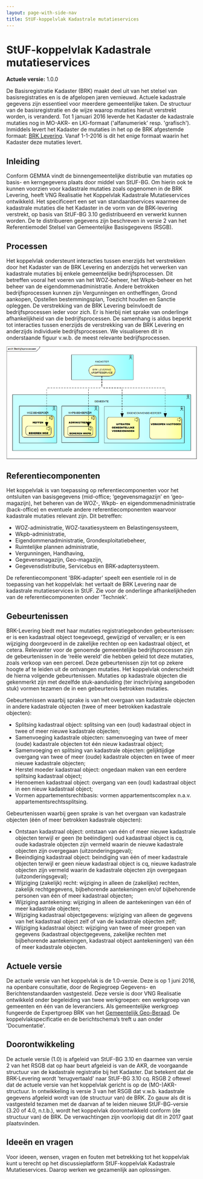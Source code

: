 ```yaml
---
layout: page-with-side-nav
title: StUF-koppelvlak Kadastrale mutatieservices
---
```

# StUF-koppelvlak Kadastrale mutatieservices

**Actuele versie:** 1.0.0  

De Basisregistratie Kadaster (BRK) maakt deel uit van het stelsel van basisregistraties en is de afgelopen jaren vernieuwd. Actuele kadastrale gegevens zijn essentieel voor meerdere gemeentelijke taken. De structuur van de basisregistratie en de wijze waarop mutaties hieruit verstrekt worden, is veranderd. Tot 1 januari 2016 leverde het Kadaster de kadastrale mutaties nog in MO-AKR- en LKI-formaat ('alfanumeriek' resp. 'grafisch'). Inmiddels levert het Kadaster de mutaties in het op de BRK afgestemde formaat: [BRK Levering](http://www.kadaster.nl/web/Themas/Registraties/BRK/BRK-Leveringartikelen/BRK-Levering-vervangt-Massale-output.htm). Vanaf 1-1-2016 is dit het enige formaat waarin het Kadaster deze mutaties levert.

## Inleiding
Conform GEMMA vindt de binnengemeentelijke distributie van mutaties op basis- en kerngegevens plaats door middel van StUF-BG. Om hierin ook te kunnen voorzien voor kadastrale mutaties zoals opgenomen in de BRK Levering, heeft VNG Realisatie het Koppelvlak Kadastrale Mutatieservices ontwikkeld. Het specificeert een set van standaardservices waarmee de kadastrale mutaties die het Kadaster in de vorm van de BRK-levering verstrekt, op basis van StUF-BG 3.10 gedistribueerd en verwerkt kunnen worden. De te distribueren gegevens zijn beschreven in versie 2 van het Referentiemodel Stelsel van Gemeentelijke Basisgegevens (RSGB).

## Processen
Het koppelvlak ondersteunt interacties tussen enerzijds het verstrekken door het Kadaster van de BRK Levering en anderzijds het verwerken van kadastrale mutaties bij enkele gemeentelijke bedrijfsprocessen. Dit betreffen vooral het voeren van het WOZ-beheer, het Wkpb-beheer en het beheer van de eigendommenadministratie. Andere betrokken bedrijfsprocessen kunnen zijn Vergunningen en ontheffingen, Grond aankopen, Opstellen bestemmingsplan, Toezicht houden en Sanctie opleggen. De verstrekking van de BRK Levering beïnvloedt de bedrijfsprocessen ieder voor zich. Er is hierbij niet sprake van onderlinge afhankelijkheid van die bedrijfsprocessen. De samenhang is aldus beperkt tot interacties tussen enerzijds de verstrekking van de BRK Levering en anderzijds individuele bedrijfsprocessen. We visualiseren dit in onderstaande figuur v.w.b. de meest relevante bedrijfsprocessen.

<img src="./images/KadastraleMutatieServices_processen_v20160601.png" width="600"/>

## Referentiecomponenten
Het koppelvlak is van toepassing op referentiecomponenten voor het ontsluiten van basisgegevens (mid-office; ‘gegevensmagazijn’ en ‘geo-magazijn), het beheren van de WOZ-, Wkpb- en eigendommenadministratie (back-office) en eventuele andere referentiecomponenten waarvoor kadastrale mutaties relevant zijn. Dit betreffen:
- WOZ-administratie, WOZ-taxatiesysteem en Belastingensysteem,
- Wkpb-administratie,
- Eigendommenadministratie, Grondexploitatiebeheer,
- Ruimtelijke plannen administratie,
- Vergunningen, Handhaving,
- Gegevensmagazijn, Geo-magazijn,
- Gegevensdistributie, Servicebus en BRK-adaptersysteem.

De referentiecomponent 'BRK-adapter' speelt een esentiele rol in de toepassing van het koppelvlak: het vertaalt de BRK Levering naar de kadastrale mutatieservices in StUF.
Zie voor de onderlinge afhankelijkheden van de referentiecomponenten onder 'Techniek'.

## Gebeurtenissen
BRK-Levering biedt met haar mutaties registratiegebonden gebeurtenissen: er is een kadastraal object toegevoegd, gewijzigd of vervallen; er is een wijziging doorgevoerd in de zakelijke rechten op een kadastraal object, et cetera. Relevanter voor de genoemde gemeentelijke bedrijfsprocessen zijn de gebeurtenissen in de ‘reële wereld’ die hebben geleid tot deze mutaties, zoals verkoop van een perceel. Deze gebeurtenissen zijn tot op zekere hoogte af te leiden uit de ontvangen mutaties. Het koppelvlak onderscheidt de hierna volgende gebeurtenissen. Mutaties op kadastrale objecten die gekenmerkt zijn met dezelfde stuk-aanduiding (ter inschrijving aangeboden stuk) vormen tezamen de in een gebeurtenis betrokken mutaties.

Gebeurtenissen waarbij sprake is van het overgaan van kadastrale objecten in andere kadastrale objecten (twee of meer betrokken kadastrale objecten):
- Splitsing kadastraal object: splitsing van een (oud) kadastraal object in twee of meer nieuwe kadastrale objecten;
- Samenvoeging kadastrale objecten: samenvoeging van twee of meer (oude) kadastrale objecten tot één nieuw kadastraal object;
- Samenvoeging en splitsing van kadastrale objecten: gelijktijdige overgang van twee of meer (oude) kadastrale objecten en twee of meer nieuwe kadastrale objecten;
- Herstel moeder kadastraal object: ongedaan maken van een eerdere splitsing kadastraal object;
- Hernoemen kadastraal object: overgang van een (oud) kadastraal object in een nieuw kadastraal object;
- Vormen appartementsrechtbasis: vormen appartementscomplex n.a.v. appartementsrechtssplitsing.

Gebeurtenissen waarbij geen sprake is van het overgaan van kadastrale objecten (één of meer betrokken kadastrale objecten):
- Ontstaan kadastraal object: ontstaan van één of meer nieuwe kadastrale objecten terwijl er geen (te beëindigen) oud kadastraal object is cq, oude kadastrale objecten zijn vermeld waarin de nieuwe kadastrale objecten zijn overgegaan (uitzonderingsgeval);
- Beeindiging kadastraal object: beindiging van één of meer kadastrale objecten terwijl er geen nieuw kadastraal object is cq, nieuwe kadastrale objecten zijn vermeld waarin de kadastrale objecten zijn overgegaan (uitzonderingsgeval);
- Wijziging (zakelijk) recht: wijziging in alleen de (zakelijke) rechten, zakelijk rechtgegevens, bijbehorende aantekeningen en/of bijbehorende personen van één of meer kadastraal objecten;
- Wijziging aantekening: wijziging in alleen de aantekeningen van één of meer kadastrale objecten;
- Wijziging kadastraal objectgegevens: wijziging van alleen de gegevens van het kadastraal object zelf of van de kadastrale objecten zelf;
- Wijziging kadastraal object: wijziging van twee of meer groepen van gegevens (kadastraal objectgegevens, zakelijke rechten met bijbehorende aantekeningen, kadastraal object aantekeningen) van één of meer kadastrale objecten.

## Actuele versie
De actuele versie van het koppelvlak is de 1.0-versie. Deze is op 1 juni 2016, na openbare consultatie, door de Regiegroep Gegevens- en Berichtenstandaarden vastgesteld. Deze versie is door VNG Realisatie ontwikkeld onder begeleiding van twee werkgroepen: een werkgroep van gemeenten en één van de leveranciers. Als gemeentelijke werkgroep fungeerde de Expertgroep BRK van het [Gemeentelijk Geo-Beraad](http://dataland.nl/onze-diensten/gemeentelijk-geo-beraad/).
De koppelvlakspecificatie en de berichtschema’s treft u aan onder 'Documentatie'.

## Doorontwikkeling
De actuele versie (1.0) is afgeleid van StUF-BG 3.10 en daarmee van versie 2 van het RSGB dat op haar beurt afgeleid is van de AKR, de voorgaande structuur van de kadastrale registratie bij het Kadaster. Dat betekent dat de BRK-Levering wordt 'terugvertaald' naar StUF-BG 3.10 cq. RSGB 2 oftewel dat de actuele versie van het koppelvlak gericht is op de (MO-)AKR-structuur. In ontwikkeling is versie 3 van het RSGB dat v.w.b. kadastrale gegevens afgeleid wordt van (de structuur van) de BRK. Zo gauw als dit is vastgesteld tezamen met de daarvan af te leiden nieuwe StUF-BG-versie (3.20 of 4.0, n.t.b.), wordt het koppelvlak doorontwikkeld conform (de structuur van) de BRK. De verwachtingen zijn voorlopig dat dit in 2017 gaat plaatsvinden.

## Ideeën en vragen
Voor ideeen, wensen, vragen en fouten met betrekking tot het koppelvlak kunt u terecht op het discussieplatform StUF-koppelvlak Kadastrale Mutatieservices. Daarop werken we gezamenlijk aan oplossingen.